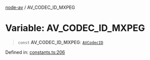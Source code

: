 [node-av](../globals.md) / AV\_CODEC\_ID\_MXPEG

# Variable: AV\_CODEC\_ID\_MXPEG

> `const` **AV\_CODEC\_ID\_MXPEG**: [`AVCodecID`](../type-aliases/AVCodecID.md)

Defined in: [constants.ts:206](https://github.com/seydx/av/blob/f8631fc881b394300b1479f511d55cf1c370a87f/src/constants/constants.ts#L206)
